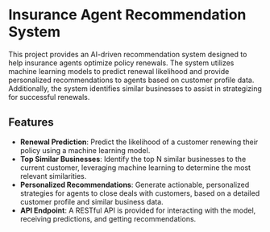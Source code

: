 # Insurance Agent Recommendation System

This project provides an AI-driven recommendation system designed to help insurance agents optimize policy renewals. The system utilizes machine learning models to predict renewal likelihood and provide personalized recommendations to agents based on customer profile data. Additionally, the system identifies similar businesses to assist in strategizing for successful renewals.

## Features

- **Renewal Prediction**: Predict the likelihood of a customer renewing their policy using a machine learning model.
- **Top Similar Businesses**: Identify the top N similar businesses to the current customer, leveraging machine learning to determine the most relevant similarities.
- **Personalized Recommendations**: Generate actionable, personalized strategies for agents to close deals with customers, based on a detailed customer profile and similar business data.
- **API Endpoint**: A RESTful API is provided for interacting with the model, receiving predictions, and getting recommendations.

